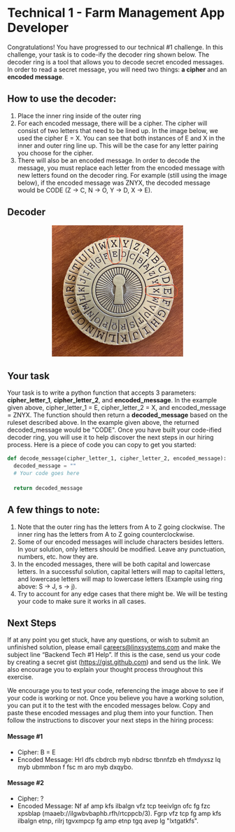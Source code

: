 # Technical 1 - Farm Management App Developer
Congratulations! You have progressed to our technical #1 challenge. In this challenge, your task is to code-ify the decoder ring shown below. The decoder ring is a tool that allows you to decode secret encoded messages. In order to read a secret message, you will need two things: **a cipher** and an **encoded message**.

## How to use the decoder:
1. Place the inner ring inside of the outer ring
2. For each encoded message, there will be a cipher. The cipher will consist of two letters that need to be lined up. In the image below, we used the cipher E = X. You can see that both instances of E and X in the inner and outer ring line up. This will be the case for any letter pairing you choose for the cipher.
3. There will also be an encoded message. In order to decode the message, you must replace each letter from the encoded message with new letters found on the decoder ring. For example (still using the image below), if the encoded message was ZNYX, the decoded message would be CODE (Z → C, N → O, Y → D, X → E).

## Decoder
<p style="text-align: center">
  <img alt="decoder" src="./assets/Decoder.jpg" style="width: 300px; height: 300px"/>
</p>

## Your task
Your task is to write a python function that accepts 3 parameters: **cipher_letter_1**, **cipher_letter_2**, and **encoded_message**. In the example given above, cipher_letter_1 = E, cipher_letter_2 = X, and encoded_message = ZNYX. The function should then return a **decoded_message** based on the ruleset described above. In the example given above, the returned decoded_message would be "CODE". Once you have built your code-ified decoder ring, you will use it to help discover the next steps in our hiring process. Here is a piece of code you can copy to get you started:

```python
def decode_message(cipher_letter_1, cipher_letter_2, encoded_message):
  decoded_message = ""
  # Your code goes here
  
  return decoded_message
```

## A few things to note:
1. Note that the outer ring has the letters from A to Z going clockwise. The inner ring has the letters from A to Z going counterclockwise.
2. Some of our encoded messages will include characters besides letters. In your solution, only letters should be modified. Leave any punctuation, numbers, etc. how they are.
3. In the encoded messages, there will be both capital and lowercase letters. In a successful solution, capital letters will map to capital letters, and lowercase letters will map to lowercase letters (Example using ring above: S → J, s → j).
4. Try to account for any edge cases that there might be. We will be testing your code to make sure it works in all cases.

## Next Steps
If at any point you get stuck, have any questions, or wish to submit an unfinished solution, please email careers@linxsystems.com and make the subject line “Backend Tech #1 Help”. If this is the case, send us your code by creating a secret gist (https://gist.github.com) and send us the link. We also encourage you to explain your thought process throughout this exercise.

We encourage you to test your code, referencing the image above to see if your code is working or not. Once you believe you have a working solution, you can put it to the test with the encoded messages below. Copy and paste these encoded messages and plug them into your function. Then follow the instructions to discover your next steps in the hiring process:

#### Message #1
- Cipher: B = E
- Encoded Message: Hrl dfs cbdrcb myb nbdrsc tbnnfzb eh tfmdyxsz lq myb ubmmbon f fsc m aro myb dxqybo.

#### Message #2
- Cipher: ?
- Encoded Message: Nf af amp kfs ilbalgn vfz tcp teeivlgn ofc fg fzc xpsblap (maaeb://ilgwbvbaphb.rfh/rtcppcb/3). Fgrp vfz tcp fg amp kfs ilbalgn etnp, rilrj tgvxmpcp fg amp etnp tgq avep lg "lxtgatkfs".

